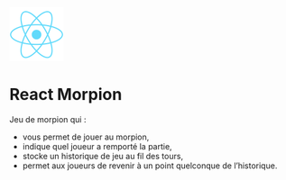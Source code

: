 ![React Logo](https://github.com/vercel/vercel/blob/main/packages/frameworks/logos/react.svg)

# React Morpion

Jeu de morpion qui :

- vous permet de jouer au morpion,
- indique quel joueur a remporté la partie,
- stocke un historique de jeu au fil des tours,
- permet aux joueurs de revenir à un point quelconque de l’historique.
